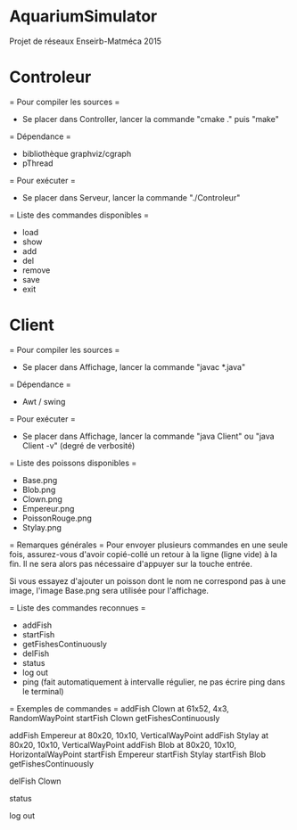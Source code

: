 AquariumSimulator
=============================================
Projet de réseaux Enseirb-Matméca 2015


Controleur
=============================================
= Pour compiler les sources =
* Se placer dans Controller, lancer la commande "cmake ." puis "make"

= Dépendance =
* bibliothèque graphviz/cgraph
* pThread

= Pour exécuter =
* Se placer dans Serveur, lancer la commande "./Controleur"


= Liste des commandes disponibles =
* load 
* show 
* add
* del
* remove
* save
* exit


Client
=============================================
= Pour compiler les sources =
* Se placer dans Affichage, lancer la commande "javac *.java"


= Dépendance =
* Awt / swing


= Pour exécuter = 
* Se placer dans Affichage, lancer la commande "java Client" ou "java Client -v" (degré de verbosité)


= Liste des poissons disponibles =
* Base.png
* Blob.png
* Clown.png
* Empereur.png
* PoissonRouge.png
* Stylay.png


= Remarques générales =
Pour envoyer plusieurs commandes en une seule fois, assurez-vous d'avoir copié-collé un retour à la ligne (ligne vide) à la fin. Il ne sera alors pas nécessaire d'appuyer sur la touche entrée.

Si vous essayez d'ajouter un poisson dont le nom ne correspond pas à une image, l'image Base.png sera utilisée pour l'affichage.


= Liste des commandes reconnues =
* addFish
* startFish
* getFishesContinuously
* delFish
* status
* log out
* ping (fait automatiquement à intervalle régulier, ne pas écrire ping dans le terminal)


= Exemples de commandes =
addFish Clown at 61x52, 4x3, RandomWayPoint
startFish Clown
getFishesContinuously

addFish Empereur at 80x20, 10x10, VerticalWayPoint
addFish Stylay at 80x20, 10x10, VerticalWayPoint
addFish Blob at 80x20, 10x10, HorizontalWayPoint
startFish Empereur
startFish Stylay
startFish Blob
getFishesContinuously

delFish Clown

status

log out


